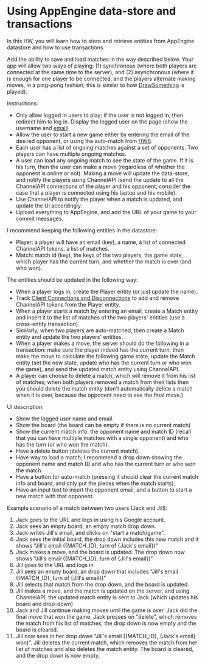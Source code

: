 # Using AppEngine data-store and transactions #

In this HW, you will learn how to store and retrieve entities from AppEngine datastore and how to use transactions.

Add the ability to save and load matches in the way described below. Your app will allow two ways of playing: (1) synchronous (where both players are connected at the same time to the server), and (2) asynchronous (where it is enough for one player to be connected, and the players alternate making moves, in a ping-pong fashion; this is similar to how [DrawSomething](https://play.google.com/store/apps/details?id=com.omgpop.dstpaid&hl=en) is played).

Instructions:
  * Only allow logged in users to play; if the user is not logged in, then redirect him to log in. Display the logged user on the page (show the username and [email](https://developers.google.com/appengine/docs/java/javadoc/com/google/appengine/api/users/User#getEmail()))
  * Allow the user to start a new game either by entering the email of the desired opponent, or using the auto-match from [HW6](HW6.md).
  * Each user has a list of ongoing matches against a set of opponents. Two players can have multiple ongoing matches.
  * A user can load any ongoing match to see the state of the game. If it is his turn, then the user can make a move (regardless of whether the opponent is online or not). Making a move will update the data-store, and notify the players using ChannelAPI (send the update to all the ChannelAPI connections of the player and his opponent; consider the case that a player is connected using his laptop and his mobile).
  * Use ChannelAPI to notify the player when a match is updated, and update the UI accordingly.
  * Upload everything to AppEngine, and add the URL of your game to your commit messages.

I recommend keeping the following entities in the datastore:
  * Player: a player will have an email (key), a name, a list of connected ChannelAPI tokens, a list of matches.
  * Match: match id (key), the keys of the two players, the game state, which player has the current turn, and whether the match is over (and who won).

The entities should be updated in the following way:
  * When a player logs in, create the Player entity (or just update the name).
  * Track [Client Connections and Disconnections](https://developers.google.com/appengine/docs/java/channel/overview#Tracking_Client_Connections_and_Disconnections) to add and remove ChannelAPI tokens from the Player entity.
  * When a player starts a match by entering an email, create a Match entity and insert it to the list of matches of the two players' entities (use a cross-entity transaction).
  * Similarly, when two players are auto-matched, then create a Match entity and update the two players' entities.
  * When a player makes a move, the server should do the following in a transaction: make sure the player indeed has the current turn, then make the move to calculate the following game state, update the Match entity (set the new state, update who has the current turn or who won the game), and send the updated match entity using ChannelAPI.
  * A player can choose to delete a match, which will remove it from his list of matches; when both players removed a match from their lists then you should delete the match entity (don't automatically delete a match when it is over, because the opponent need to see the final move.)

UI description:
  * Show the logged user name and email.
  * Show the board (the board can be empty if there is no current match)
  * Show the current match info: the opponent name and match ID (recall that you can have multiple matches with a single opponent) and who has the turn (or who won the match).
  * Have a delete button (deletes the current match).
  * Have way to load a match; I recommend a drop down showing the opponent name and match ID and who has the current turn or who won the match.
  * Have a button for auto-match (pressing it should clear the current match info and board, and only put the pieces when the match starts).
  * Have an input text to insert the opponent email, and a button to start a new match with that opponent.

Example scenario of a match between two users (Jack and Jill):
  1. Jack goes to the URL and logs in using his Google account.
  1. Jack sees an empty board, an empty match drop down.
  1. Jack writes Jill's email, and clicks on "start a match/game".
  1. Jack sees the initial board, the drop down includes this new match and it shows "Jill's email ({MATCH\_ID}, turn of {Jack's email})"
  1. Jack makes a move, and the board is updated. The drop down now shows "Jill's email ({MATCH\_ID}, turn of {Jill's email})"
  1. Jill goes to the URL and logs in
  1. Jill sees an empty board, an drop down that includes "Jill's email ({MATCH\_ID}, turn of {Jill's email})"
  1. Jill selects that match from the drop down, and the board is updated.
  1. Jill makes a move, and the match is updated on the server, and using ChannelAPI, the updated match entity is sent to Jack (which updates his board and drop-down)
  1. Jack and Jill continue making moves until the game is over. Jack did the final move that won the game. Jack presses on "delete", which removes the match from his list of matches, the drop down is now empty and the board is cleared.
  1. Jill now sees in her drop down "Jill's email ({MATCH\_ID}, {Jack's email} won)". Jill deletes the current match, which removes the match from her list of matches and also deletes the match entity. The board is cleared, and the drop down is now empty.